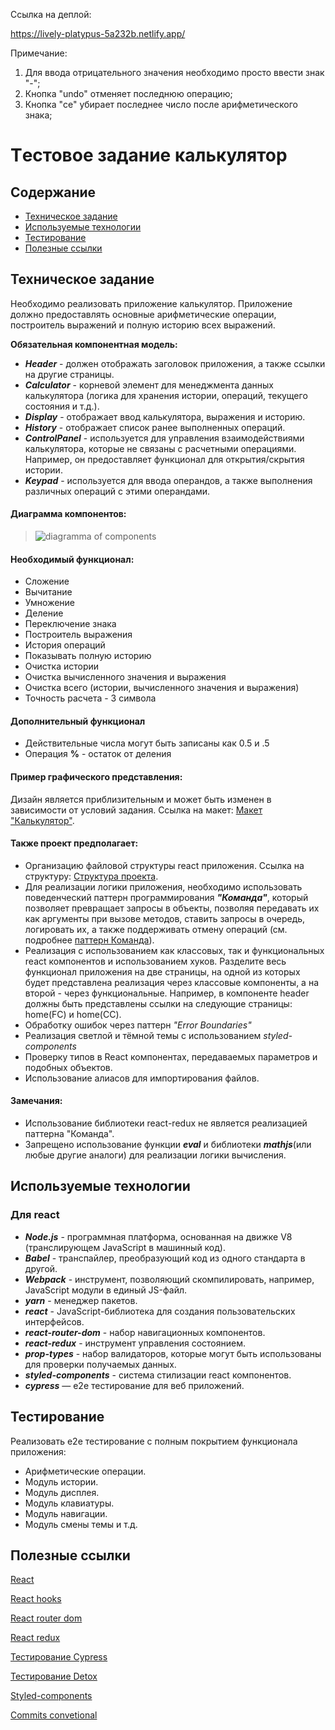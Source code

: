 Ссылка на деплой:

https://lively-platypus-5a232b.netlify.app/

Примечание:

1. Для ввода отрицательного значения необходимо просто ввести знак "-";
2. Кнопка "undo" отменяет последнюю операцию;
3. Кнопка "ce" убирает последнее число после арифметического знака;

# Tестовое задание калькулятор

## Содержание

- [Техническое задание](#Техническое-задание)
- [Используемые технологии](#Используемые-технологии)
- [Тестирование](#Тестирование)
- [Полезные ссылки](#Полезные-ссылки)

## Техническое задание

Необходимо реализовать приложение калькулятор. Приложение должно предоставлять основные арифметические операции, построитель выражений и полную историю всех выражений.

**Обязательная компонентная модель:**

- **_Header_** - должен отображать заголовок приложения, а также ссылки на другие страницы.
- **_Calculator_** - корневой элемент для менеджмента данных калькулятора (логика для хранения истории, операций, текущего состояния и т.д.).
- **_Display_** - отображает ввод калькулятора, выражения и историю.
- **_History_** - отображает список ранее выполненных операций.
- **_ControlPanel_** - используется для управления взаимодействиями калькулятора, которые не связаны с расчетными операциями. Например, он предоставляет функционал для открытия/скрытия истории.
- **_Keypad_** - используется для ввода операндов, а также выполнения различных операций с этими операндами.

#### Диаграмма компонентов:

> ![diagramma of components](./image.png)

#### Необходимый функционал:

- Сложение
- Вычитание
- Умножение
- Деление
- Переключение знака
- Построитель выражения
- История операций
- Показывать полную историю
- Очистка истории
- Очистка вычисленного значения и выражения
- Очистка всего (истории, вычисленного значения и выражения)
- Точность расчета - 3 символа

#### Дополнительный функционал

- Действительные числа могут быть записаны как 0.5 и .5
- Операция **%** - остаток от деления

#### Пример графического представления:

Дизайн является приблизительным и может быть изменен в зависимости от условий задания.
Ссылка на макет: [Макет "Калькулятор"](https://xd.adobe.com/view/3d64c8c6-a59f-4785-736f-6b50257b8e83-4b55/).

#### Также проект предполагает:

- Организацию файловой структуры react приложения. Ссылка на структуру: [Cтруктура проекта](https://github.com/mkrivel/structure).
- Для реализации логики приложения, необходимо использовать поведенческий паттерн программирования **_"Команда"_**, который позволяет превращает запросы в объекты, позволяя передавать их как аргументы при вызове методов, ставить запросы в очередь, логировать их, а также поддерживать отмену операций (см. подробнее [паттерн Команда](https://refactoring.guru/ru/design-patterns/command)).
- Реализация с использованием как классовых, так и функциональных react компонентов и использованием хуков. Разделите весь функционал приложения на две страницы, на одной из которых будет представлена реализация через классовые компоненты, а на второй - через функциональные. Например, в компоненте header должны быть представлены ссылки на следующие страницы: home(FC) и home(CC).
- Обработку ошибок через паттерн _"Error Boundaries"_
- Реализация светлой и тёмной темы с использованием _styled-components_
- Проверку типов в React компонентах, передаваемых параметров и подобных объектов.
- Использование алиасов для импортирования файлов.

#### Замечания:

- Использование библиотеки react-redux не является реализацией паттерна "Команда".
- Запрещено использование функции **_eval_** и библиотеки **_mathjs_**(или любые другие аналоги) для реализации логики вычисления.

## Используемые технологии

### Для react

- **_Node.js_** - программная платформа, основанная на движке V8 (транслирующем JavaScript в машинный код).
- **_Babel_** - транспайлер, преобразующий код из одного стандарта в другой.
- **_Webpack_** - инструмент, позволяющий скомпилировать, например, JavaScript модули в единый JS-файл.
- **_yarn_** - менеджер пакетов.
- **_react_** - JavaScript-библиотека для создания пользовательских интерфейсов.
- **_react-router-dom_** - набор навигационных компонентов.
- **_react-redux_** - инструмент управления состоянием.
- **_prop-types_** - набор валидаторов, которые могут быть использованы для проверки получаемых данных.
- **_styled-components_** - система стилизации react компонентов.
- **_cypress_** — e2e тестирование для веб приложений.

## Тестирование

Реализовать e2e тестирование c полным покрытием функционала приложения:

- Арифметические операции.
- Модуль истории.
- Модуль дисплея.
- Модуль клавиатуры.
- Модуль навигации.
- Модуль смены темы и т.д.

## Полезные ссылки

[React](https://reactjs.org/docs/getting-started.html)

[React hooks](https://reactjs.org/docs/hooks-intro.html)

[React router dom](https://reacttraining.com/react-router/web/guides/quick-start)

[React redux](https://react-redux.js.org/introduction/quick-start)

[Тестирование Cypress](https://docs.cypress.io/guides/overview/why-cypress.html#In-a-nutshell)

[Тестирование Detox](https://github.com/wix/Detox/blob/master/docs/README.md)

[Styled-components](https://www.styled-components.com/docs)

[Commits convetional](https://www.conventionalcommits.org/en/v1.0.0/#specification)
